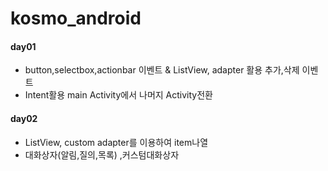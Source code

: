 # kosmo_android
#### day01

- button,selectbox,actionbar 이벤트 & ListView, adapter 활용 추가,삭제 이벤트
- Intent활용 main Activity에서 나머지 Activity전환

#### day02

- ListView, custom adapter를 이용하여 item나열
- 대화상자(알림,질의,목록) ,커스텀대화상자
